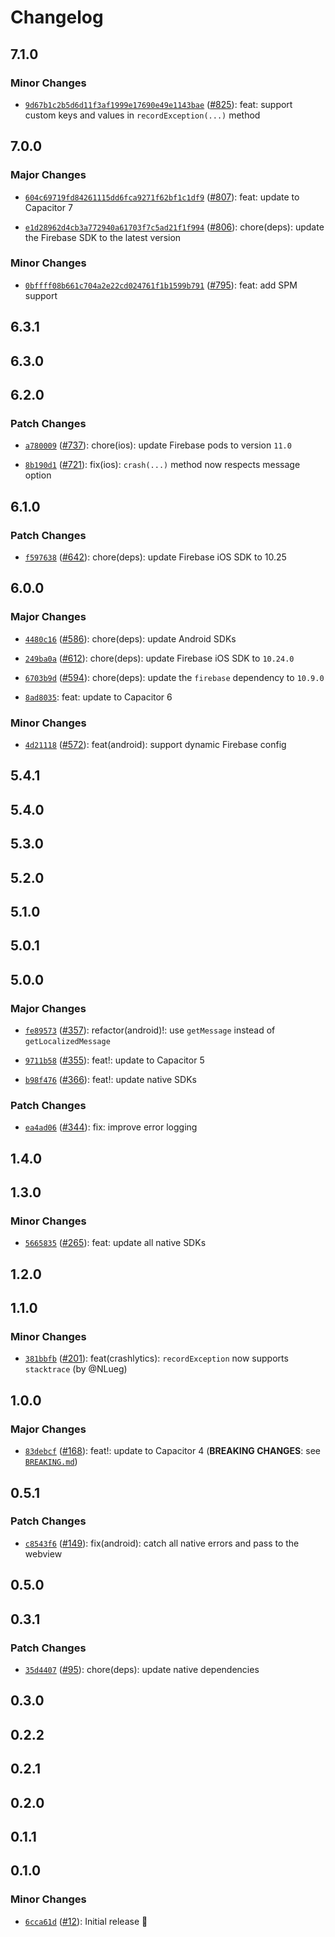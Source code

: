 # Changelog

## 7.1.0

### Minor Changes

- [`9d67b1c2b5d6d11f3af1999e17690e49e1143bae`](https://github.com/capawesome-team/capacitor-firebase/commit/9d67b1c2b5d6d11f3af1999e17690e49e1143bae) ([#825](https://github.com/capawesome-team/capacitor-firebase/pull/825)): feat: support custom keys and values in `recordException(...)` method

## 7.0.0

### Major Changes

- [`604c69719fd84261115dd6fca9271f62bf1c1df9`](https://github.com/capawesome-team/capacitor-firebase/commit/604c69719fd84261115dd6fca9271f62bf1c1df9) ([#807](https://github.com/capawesome-team/capacitor-firebase/pull/807)): feat: update to Capacitor 7

- [`e1d28962d4cb3a772940a61703f7c5ad21f1f994`](https://github.com/capawesome-team/capacitor-firebase/commit/e1d28962d4cb3a772940a61703f7c5ad21f1f994) ([#806](https://github.com/capawesome-team/capacitor-firebase/pull/806)): chore(deps): update the Firebase SDK to the latest version

### Minor Changes

- [`0bffff08b661c704a2e22cd024761f1b1599b791`](https://github.com/capawesome-team/capacitor-firebase/commit/0bffff08b661c704a2e22cd024761f1b1599b791) ([#795](https://github.com/capawesome-team/capacitor-firebase/pull/795)): feat: add SPM support

## 6.3.1

## 6.3.0

## 6.2.0

### Patch Changes

- [`a780009`](https://github.com/capawesome-team/capacitor-firebase/commit/a78000908c82e4b7520ae92eb6aeb6850429c12e) ([#737](https://github.com/capawesome-team/capacitor-firebase/pull/737)): chore(ios): update Firebase pods to version `11.0`

* [`8b190d1`](https://github.com/capawesome-team/capacitor-firebase/commit/8b190d16cf40d51d51ab6a88685c1980e49d8f98) ([#721](https://github.com/capawesome-team/capacitor-firebase/pull/721)): fix(ios): `crash(...)` method now respects message option

## 6.1.0

### Patch Changes

- [`f597638`](https://github.com/capawesome-team/capacitor-firebase/commit/f597638391c41d8990e1e3d5a7fd5a897fe12337) ([#642](https://github.com/capawesome-team/capacitor-firebase/pull/642)): chore(deps): update Firebase iOS SDK to 10.25

## 6.0.0

### Major Changes

- [`4480c16`](https://github.com/capawesome-team/capacitor-firebase/commit/4480c16c6bdbcac6e393bdecafd2d37b669fdda3) ([#586](https://github.com/capawesome-team/capacitor-firebase/pull/586)): chore(deps): update Android SDKs

* [`249ba0a`](https://github.com/capawesome-team/capacitor-firebase/commit/249ba0ab9f28a9cc372c018476a0d49b85b4bb76) ([#612](https://github.com/capawesome-team/capacitor-firebase/pull/612)): chore(deps): update Firebase iOS SDK to `10.24.0`

- [`6703b9d`](https://github.com/capawesome-team/capacitor-firebase/commit/6703b9d8e2e2ee7fb1260f0eac90f02963af0944) ([#594](https://github.com/capawesome-team/capacitor-firebase/pull/594)): chore(deps): update the `firebase` dependency to `10.9.0`

* [`8ad8035`](https://github.com/capawesome-team/capacitor-firebase/commit/8ad8035747761d45254fc75e79de34bfd9fc3421): feat: update to Capacitor 6

### Minor Changes

- [`4d21118`](https://github.com/capawesome-team/capacitor-firebase/commit/4d2111872d1b08e12d7a111d0516912f5f957238) ([#572](https://github.com/capawesome-team/capacitor-firebase/pull/572)): feat(android): support dynamic Firebase config

## 5.4.1

## 5.4.0

## 5.3.0

## 5.2.0

## 5.1.0

## 5.0.1

## 5.0.0

### Major Changes

- [`fe89573`](https://github.com/capawesome-team/capacitor-firebase/commit/fe89573f7c02c12d9f82c8531b3a513e32a21602) ([#357](https://github.com/capawesome-team/capacitor-firebase/pull/357)): refactor(android)!: use `getMessage` instead of `getLocalizedMessage`

* [`9711b58`](https://github.com/capawesome-team/capacitor-firebase/commit/9711b58f077fec08c33c951e685ecf7346258cba) ([#355](https://github.com/capawesome-team/capacitor-firebase/pull/355)): feat!: update to Capacitor 5

- [`b98f476`](https://github.com/capawesome-team/capacitor-firebase/commit/b98f4764623f9edabf3ba9e7e03ae63880103241) ([#366](https://github.com/capawesome-team/capacitor-firebase/pull/366)): feat!: update native SDKs

### Patch Changes

- [`ea4ad06`](https://github.com/capawesome-team/capacitor-firebase/commit/ea4ad06f8f28efc4763fcf119076b9bb10708c76) ([#344](https://github.com/capawesome-team/capacitor-firebase/pull/344)): fix: improve error logging

## 1.4.0

## 1.3.0

### Minor Changes

- [`5665835`](https://github.com/capawesome-team/capacitor-firebase/commit/566583561a10f803002639b7b477c6d00cf8dedf) ([#265](https://github.com/capawesome-team/capacitor-firebase/pull/265)): feat: update all native SDKs

## 1.2.0

## 1.1.0

### Minor Changes

- [`381bbfb`](https://github.com/capawesome-team/capacitor-firebase/commit/381bbfbbb83916b4be165bae45d0fcb88f9e278b) ([#201](https://github.com/capawesome-team/capacitor-firebase/pull/201)): feat(crashlytics): `recordException` now supports `stacktrace` (by @NLueg)

## 1.0.0

### Major Changes

- [`83debcf`](https://github.com/capawesome-team/capacitor-firebase/commit/83debcf02500c6a9ecb363eb30b918ace7b416a5) ([#168](https://github.com/capawesome-team/capacitor-firebase/pull/168)): feat!: update to Capacitor 4 (**BREAKING CHANGES**: see [`BREAKING.md`](https://github.com/capawesome-team/capacitor-firebase#breaking-changes))

## 0.5.1

### Patch Changes

- [`c8543f6`](https://github.com/capawesome-team/capacitor-firebase/commit/c8543f6985983f9a96dc6d435429af20841c539b) ([#149](https://github.com/capawesome-team/capacitor-firebase/pull/149)): fix(android): catch all native errors and pass to the webview

## 0.5.0

## 0.3.1

### Patch Changes

- [`35d4407`](https://github.com/robingenz/capacitor-firebase/commit/35d44079258e5abdd7c631e2ca801b32544173d3) ([#95](https://github.com/robingenz/capacitor-firebase/pull/95)): chore(deps): update native dependencies

## 0.3.0

## 0.2.2

## 0.2.1

## 0.2.0

## 0.1.1

## 0.1.0

### Minor Changes

- [`6cca61d`](https://github.com/robingenz/capacitor-firebase/commit/6cca61d0566103383a326aa9f27455b978b93bf0) ([#12](https://github.com/robingenz/capacitor-firebase/pull/12)): Initial release 🎉
